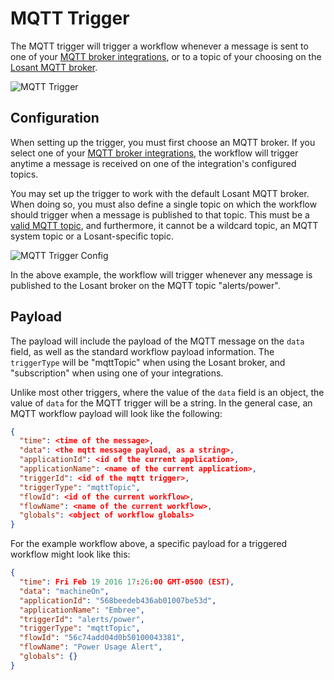 # MQTT Trigger

The MQTT trigger will trigger a workflow whenever a message is sent to one of your [MQTT broker integrations](/applications/integrations/#mqtt), or to a topic of your choosing on the [Losant MQTT broker](/mqtt/overview/#the-losant-message-broker).

![MQTT Trigger](/images/workflows/triggers/mqtt-trigger.png "MQTT Trigger")

## Configuration

When setting up the trigger, you must first choose an MQTT broker. If you select one of your [MQTT broker integrations](/applications/integrations/#mqtt), the workflow will trigger anytime a message is received on one of the integration's configured topics.

You may set up the trigger to work with the default Losant MQTT broker. When doing so, you must also define a single topic on which the workflow should trigger when a message is published to that topic. This must be a [valid MQTT topic](http://www.hivemq.com/blog/mqtt-essentials-part-5-mqtt-topics-best-practices), and furthermore, it cannot be a wildcard topic, an MQTT system topic or a Losant-specific topic.

![MQTT Trigger Config](/images/workflows/triggers/mqtt-trigger-config.png "MQTT Trigger Config")

In the above example, the workflow will trigger whenever any message is published to the Losant broker on the MQTT topic "alerts/power".

## Payload

The payload will include the payload of the MQTT message on the `data` field, as well as the standard workflow payload information. The `triggerType` will be "mqttTopic" when using the Losant broker, and "subscription" when using one of your integrations.

Unlike most other triggers, where the value of the `data` field is an object, the value of `data` for the MQTT trigger will be a string. In the general case, an MQTT workflow payload will look like the following:

```json
{
  "time": <time of the message>,
  "data": <the mqtt message payload, as a string>,
  "applicationId": <id of the current application>,
  "applicationName": <name of the current application>,
  "triggerId": <id of the mqtt trigger>,
  "triggerType": "mqttTopic",
  "flowId": <id of the current workflow>,
  "flowName": <name of the current workflow>,
  "globals": <object of workflow globals>
}
```

For the example workflow above, a specific payload for a triggered workflow might look like this:

```json
{
  "time": Fri Feb 19 2016 17:26:00 GMT-0500 (EST),
  "data": "machineOn",
  "applicationId": "568beedeb436ab01007be53d",
  "applicationName": "Embree",
  "triggerId": "alerts/power",
  "triggerType": "mqttTopic",
  "flowId": "56c74add04d0b50100043381",
  "flowName": "Power Usage Alert",
  "globals": {}
}
```
